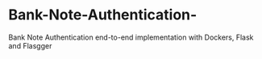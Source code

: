# Bank-Note-Authentication-
Bank Note Authentication end-to-end implementation with Dockers, Flask and Flasgger
